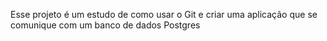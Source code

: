 Esse projeto é um estudo de como usar o Git e criar uma aplicação que se comunique com um banco de dados Postgres